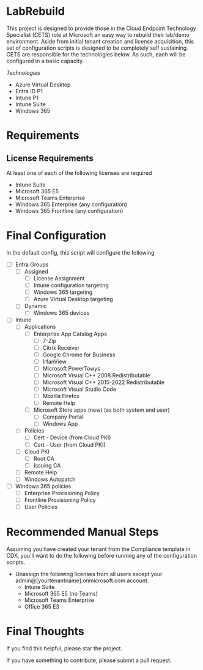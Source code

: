 # LabRebuild
This project is designed to provide those in the Cloud Endpoint Technology Specialist (CETS) role at Microsoft an easy way to rebuild their lab/demo environment. Aside from initial tenant creation and license acquisition, this set of configuration scripts is designed to be completely self sustaining. CETS are responsible for the technologies below. As such, each will be configured in a basic capacity.

*Technologies*
- Azure Virtual Desktop
- Entra ID P1
- Intune P1
- Intune Suite
- Windows 365

# Requirements
## License Requirements
At least one of each of the following licenses are required 
- Intune Suite
- Microsoft 365 E5
- Microsoft Teams Enterprise
- Windows 365 Enterprise (any configuration)
- Windows 365 Frontline (any configuration)

# Final Configuration
In the default config, this script will configure the following
- [ ] Entra Groups
    - [ ] Assigned
        - [ ] License Assignment
        - [ ] Intune configuration targeting
        - [ ] Windows 365 targeting
        - [ ] Azure Virtual Desktop targeting
    - [ ] Dynamic
        - [ ] Windows 365 devices
- [ ] Intune
    - [ ] Applications
        - [ ] Enterprise App Catalog Apps
            - [ ] 7-Zip
            - [ ] Citrix Receiver
            - [ ] Google Chrome for Business
            - [ ] IrfanView
            - [ ] Microsoft PowerTowys
            - [ ] Microsoft Visual C++ 2008 Redistributable
            - [ ] Microsoft Visual C++ 2015-2022 Redistributable
            - [ ] Microsoft Visual Studio Code
            - [ ] Mozilla Firefox
            - [ ] Remote Help
        - [ ] Microsoft Store apps (new) (as both system and user)
            - [ ] Company Portal
            - [ ] Windows App
    - [ ] Policies
        - [ ] Cert - Device (from Cloud PKI)
        - [ ] Cert - User (from Cloud PKI)
    - [ ] Cloud PKI
        - [ ] Root CA
        - [ ] Issuing CA
    - [ ] Remote Help
    - [ ] Windows Autopatch

- [ ] Windows 365 policies
    - [ ] Enterprise Provisioning Policy
    - [ ] Frontline Provisioning Policy
    - [ ] User Policies

# Recommended Manual Steps
Assuming you have created your tenant from the Compliance template in CDX, you'll want to do the following before running any of the configuration scripts.
- Unassign the following licenses from all users except your admin@[yourtenantname].onmicrosoft.com account.
    - Intune Suite
    - Microsoft 365 E5 (no Teams)
    - Microsoft Teams Enterprise
    - Office 365 E3

# Final Thoughts
If you find this helpful, please star the project.

If you have something to contribute, please submit a pull request.